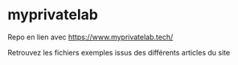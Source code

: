 # myprivatelab
Repo en lien avec https://www.myprivatelab.tech/

Retrouvez les fichiers exemples issus des différents articles du site 
